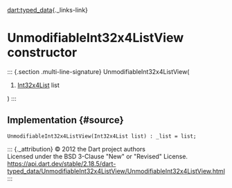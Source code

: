 [dart:typed\_data](../../dart-typed_data/dart-typed_data-library){._links-link}

UnmodifiableInt32x4ListView constructor
=======================================

::: {.section .multi-line-signature}
UnmodifiableInt32x4ListView(

1.  [Int32x4List](../int32x4list-class) list

)
:::

Implementation {#source}
--------------

``` {.language-dart data-language="dart"}
UnmodifiableInt32x4ListView(Int32x4List list) : _list = list;
```

::: {._attribution}
© 2012 the Dart project authors\
Licensed under the BSD 3-Clause \"New\" or \"Revised\" License.\
<https://api.dart.dev/stable/2.18.5/dart-typed_data/UnmodifiableInt32x4ListView/UnmodifiableInt32x4ListView.html>
:::
